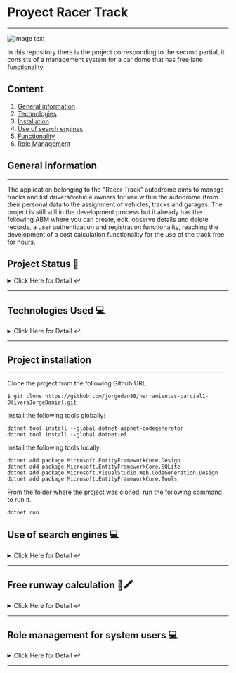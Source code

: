 # Proyect Racer Track
***

![Image text](https://www.competirclaroquesi.com.ar/images/Emiliozzi_1.jpg)

In this repository there is the project corresponding to the second partial, it consists of a management system for a car dome that has free lane functionality.

## Content
1. [General information](#general-info)
2. [Technologies](#technologies)
3. [Installation](#installation)
4. [Use of search engines](#search)
5. [Functionality](#functionality)
6. [Role Management](#roles)


<a name="general-info"></a>
## General information
***
The application belonging to the "Racer Track" autodrome aims to manage tracks and list drivers/vehicle owners for use within the autodrome (from their personal data to the assignment of vehicles, tracks and garages. The project is still still in the development process but it already has the following ABM where you can create, edit, observe details and delete records, a user authentication and registration functionality, reaching the development of a cost calculation functionality for the use of the track free for hours.

## Project Status 🚧
<details>
     <summary>Click Here for Detail ↩️</summary>
     <br>
    <p align="justify">The project is currently in development. Although the main management functionalities of Drivers, Tracks, Garages, Vehicles and authentication are already ready, along with the main functionality, which is the free track calculator, with respect to security, in the short term an ABM will be developed that will allow the creation of different roles to enter the system and restrict functionalities based on these🔨 </p>
    </details>
    <hr>

<a name="technologies"></a>
## Technologies Used 💻
   
<details>
    <summary>Click Here for Detail ↩️</summary>
    <br>
   <p>Technologies Used:</p>
<ul>
  <li>Bootstrap: <a href="https://getbootstrap.com/docs/">Link to official documentation</a></li>
   <li>Razor Pages: <a href="https://docs.microsoft.com/en-us/aspnet/core/razor-pages/?view=aspnetcore-5.0">Link to official documentation</a> </li>
   <li>C#: <a href="https://docs.microsoft.com/en-us/dotnet/csharp/">Link to official documentation</a></li>
</ul>

   </details>
   <hr>

 <a name="installation"></a>  
## Project installation
***
Clone the project from the following Github URL.
```
$ git clone https://github.com/jorgedan88/herramientas-parcial1-OliveraJorgeDaniel.git

```

Install the following tools globally:
```
dotnet tool install --global dotnet-aspnet-codegenerator
dotnet tool install --global dotnet-ef

```
Install the following tools locally:
```
dotnet add package Microsoft.EntityFrameworkCore.Design
dotnet add package Microsoft.EntityFrameworkCore.SQLite
dotnet add package Microsoft.VisualStudio.Web.CodeGeneration.Design
dotnet add package Microsoft.EntityFrameworkCore.Tools

```
From the folder where the project was cloned, run the following command to run it.
```
dotnet run

```

<a name="search"></a> 
## Use of search engines 💻 
   
<details>
<summary>Click Here for Detail ↩️</summary>
    <br>
<p>Operation of search engines by ABM:</p>
<ul>
   <li>Pilots Screen:</li>
     - Filter by first name (case sensitive), last name (case sensitive) and DNI (exact value)
   <li>Vehicles Screen:</li>
     - Works by Vehicle Type (case sensitive) and License Plate (exact value)
   <li>Garage Screen:</li>
     - Works by Name (case sensitive) and Number (exact value)
   <li>Tracks Screen:</li>
     - Works by Name (case sensitive) and Nomenclature (exact value)
</ul>

   </details>
   <hr>


 <a name="functionality"></a>  
## Free runway calculation 📖🖍️


<details>
     <summary>Click Here for Detail ↩️</summary>
     <br>
    <p>Functionality:</p>
<ul>
   <li>The system has a working calculator although open to future improvements whose operation is as follows:<br>
  
STEPS<br>
1- Log in to the Racer Track system<br>
2- From the main menu enter the calculator tab.<br>
3- On the calculator screen, complete the following fields:<br>

   - Enter the value in Argentine pesos of the liter of fuel.<br>
   - Enter the consumption in liters per hour of the vehicle (a table with these values will be implemented soon for this functionality)<br>
   - Select the competition category of the vehicle to use among the following: . Single-seater (Adds $3000 to the hourly value). GT (Adds $4000 to the hourly value) . Track Tourism (Adds $4500 to the hourly value). Stop Car (Adds $5500 to hourly value) . Rally (Add $7000 to hourly value)<br>
   - In the case of hiring an instructor, activate the check (if activated, it adds $5000 to the hourly value)<br>
  
4- To perform the calculation press the calculate button.<br>
5- If you want to make another calculation, press the "Clear" button <br>
6- If you want to return to the main menu, press the "Back" button</a></li><br>
   </ul>

Example case:<br>
to. A fuel cost of 20 is entered with a consumption per hour of 1<br>
b. Select the Single-seat category which adds 3000 to the calculation<br>
c. The assistance of an instructor is requested which adds 5000 to the calculation<br>

d. The cost of the free track hour must be 8020.00<br>
    </details>
    <hr>

 <a name="roles"></a>  
## Role management for system users 💻
   
<details>
     <summary>Click Here for Detail ↩️</summary>
     <br>
    <p>Roles available in the system:</p>
<ul>
     <strong>Important: When creating a new user so that he or she has access to the system modules, an administrator must assign him or her a role. </strong><br>
    
<li>Owner:</li>
     - Role that allows the user full access to all system modules and execute all actions on these screens.
<li>Rink manager:</li>
     - Role that allows the user access to the Drivers, Vehicles, Garages and Tracks modules with execution of all the ABM actions on these screens.
<li>Administrator:</li>
     - Only allows access to the Drivers and Vehicles modules but not the creation or editing of the records of these screens (Query type user)
</ul>

## 💻 Users for testing:

### ADMINISTRATOR:
- **Usuario:** admin@admin.com
- **Contraseña:** PmU3.UCj3pPt-rp

### RINGMASTER:
- **Usuario:** jefe@pista.com
- **Contraseña:** .w_Q93GWDNJvivu

### OWNER:
- **Usuario:** propietario@dominio.com
- **Contraseña:** 3KTU_Ffub5s-ZFd

   </details>
   <hr>




